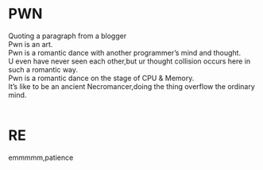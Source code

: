 # PWN
Quoting a paragraph from a blogger<br>
Pwn is an art.<br>
Pwn is a romantic dance with another programmer’s mind and thought.<br>
U even have never seen each other,but ur thought collision occurs here in such a romantic way.<br>
Pwn is a romantic dance on the stage of CPU & Memory.<br>
It’s like to be an ancient Necromancer,doing the thing overflow the ordinary mind.<br><br>
# RE
emmmmm,patience

